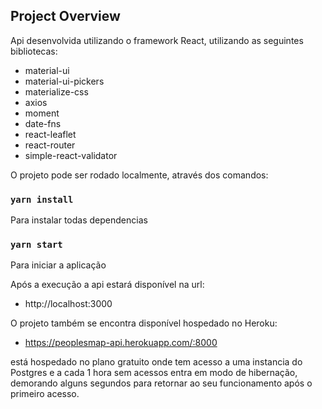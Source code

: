## Project Overview

Api desenvolvida utilizando o framework React, utilizando as seguintes bibliotecas:
 - material-ui
 - material-ui-pickers
 - materialize-css
 - axios
 - moment
 - date-fns
 - react-leaflet
 - react-router
 - simple-react-validator


O projeto pode ser rodado localmente, através dos comandos:


### `yarn install`
Para instalar todas dependencias


### `yarn start`
Para iniciar a aplicação


Após a execução a api estará disponível na url:
 - http://localhost:3000


O projeto também se encontra disponível hospedado no Heroku:
- https://peoplesmap-api.herokuapp.com/:8000

está hospedado no plano gratuito onde tem acesso a uma instancia do Postgres
e a cada 1 hora sem acessos entra em modo de hibernação, demorando alguns segundos
para retornar ao seu funcionamento após o primeiro acesso.
